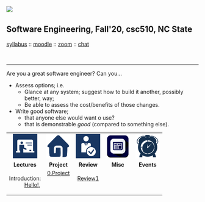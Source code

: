 <a name=top>
<p>
<a href="http://tiny.cc/seng20"><img  width=250
  src="https://raw.githubusercontent.com/txt/se20/master/etc/img/teamBanner.png"></a><br>
<h2>
Software Engineering, Fall'20, csc510, NC&nbsp;State
</h2>
<p align=xcenter>
<a href="https://github.com/txt/se20/blob/master/docs/syllabus.md">syllabus</a> ::
<a href="http://github.com/txt/se20/docs/syllabus.md">moodle</a> ::
<a href="http://github.com/txt/se20/docs/syllabus.md">zoom</a> ::
<a href="http://seng20.slack.com">chat</a>
</p>
<br clear=all>
<hr>

Are you a great software engineer? Can you...

- Assess options; i.e.
  - Glance at any system; suggest how to build it another, possibly better, way;
  - Be able to assess the cost/benefits of those changes.
- Write good software;
  - that  anyone else would want o use?
  - that is demonstrable _good_ (compared to something else).


<p align=xcenter>
<table width="100%" border=0 align=center>
<tr>
<td align=center><img           src="etc/img/lectures.gif"></td>
<td align=center><img           src="etc/img/homework.png"></td>
<td align=center><img           src="etc/img/review.gif"></td>
<td align=center><img           src="etc/img/news.png"></td>
<td align=center><img  width=64 src="etc/img/time.png"></td>
</tr>
<tr>
<td align=center><b>Lectures</b></td>
<td align=center><b>Project</b>
</td><td align=center><b>Review </td>
<td align=center><b>Misc</b> </td>
<td align=center><b>Events</b> </td>
</tr>
<tr>
<td valign=top  xwidth="100px">

<!-- -------------------------------- -->
<dl>
<dt>
Introduction:
<dd>
<a href="doc/lecture0.md">Hello!</a>,
</dl>


<!-- -------------------------------- -->

</td><td align=center valign=top xwidth="100px">
<a href="doc/project.md">0.Project</a>

</td>
<td align=center   valign=top xwidth="100px">
   
<a href="doc/review1.md">Review1</a><br>
  
</td>
<td align=center valign=top  xwidth="100px">
</td>
<td>
</td>
</tr>

</table>
</p>
